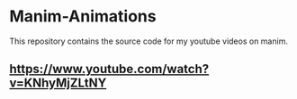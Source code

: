 # Manim-Animations
This repository contains the source code for my youtube videos on manim. 
## https://www.youtube.com/watch?v=KNhyMjZLtNY

